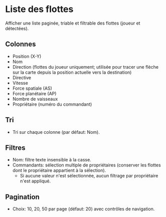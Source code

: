 # Liste des flottes

Afficher une liste paginée, triable et filtrable des flottes (joueur et détectées).

## Colonnes
- Position (X-Y)
- Nom
- Direction (flottes du joueur uniquement; utilisée pour tracer une flèche sur la carte depuis la position actuelle vers la destination)
- Directive
- Vitesse
- Force spatiale (AS)
- Force planétaire (AP)
- Nombre de vaisseaux
- Propriétaire (numéro du commandant)

## Tri
- Tri sur chaque colonne (par défaut: Nom).

## Filtres
- Nom: filtre texte insensible à la casse.
- Commandants: sélection multiple de propriétaires (conserver les flottes dont le propriétaire appartient à la sélection).
  - Si aucune valeur n'est sélectionnée, aucun filtrage par propriétaire n'est appliqué.

## Pagination
- Choix: 10, 20, 50 par page (défaut: 20) avec contrôles de navigation.
